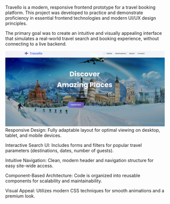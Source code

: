 Travello is a modern, responsive frontend prototype for a travel booking platform. This project was developed to practice and demonstrate proficiency in essential frontend technologies and modern UI/UX design principles.

The primary goal was to create an intuitive and visually appealing interface that simulates a real-world travel search and booking experience, without connecting to a live backend.

![image_ALt](https://github.com/saideepak-24/frontend_-_Travello/blob/cfb257e6d517b5048e7bc4eb9cc38ce19f002af5/Screenshot%202025-10-07%20122043.png)
Responsive Design: Fully adaptable layout for optimal viewing on desktop, tablet, and mobile devices.

Interactive Search UI: Includes forms and filters for popular travel parameters (destinations, dates, number of guests).

Intuitive Navigation: Clean, modern header and navigation structure for easy site-wide access.

Component-Based Architecture: Code is organized into reusable components for scalability and maintainability.

Visual Appeal: Utilizes modern CSS techniques for smooth animations and a premium look.
